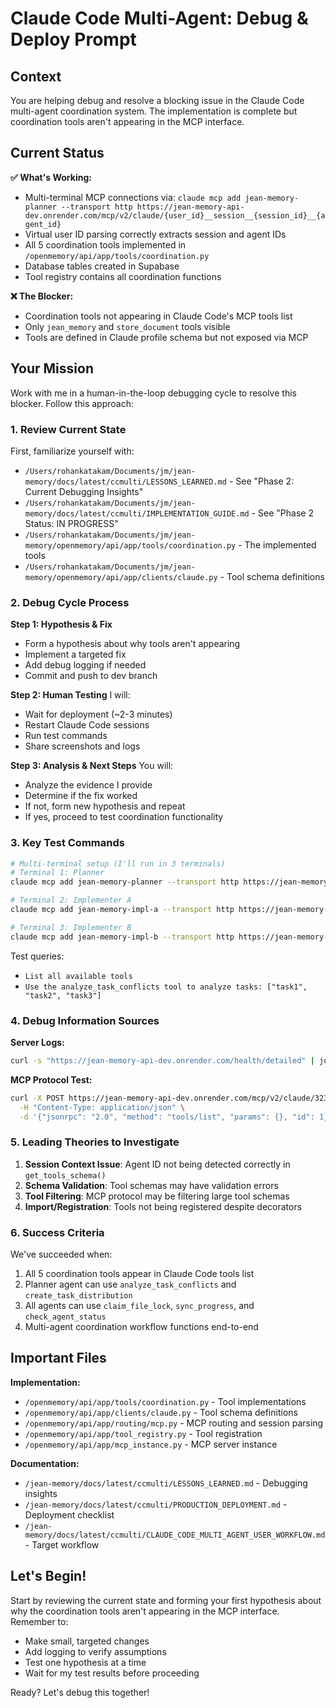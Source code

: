 # Claude Code Multi-Agent: Debug & Deploy Prompt

## Context

You are helping debug and resolve a blocking issue in the Claude Code multi-agent coordination system. The implementation is complete but coordination tools aren't appearing in the MCP interface.

## Current Status

**✅ What's Working:**
- Multi-terminal MCP connections via: `claude mcp add jean-memory-planner --transport http https://jean-memory-api-dev.onrender.com/mcp/v2/claude/{user_id}__session__{session_id}__{agent_id}`
- Virtual user ID parsing correctly extracts session and agent IDs
- All 5 coordination tools implemented in `/openmemory/api/app/tools/coordination.py`
- Database tables created in Supabase
- Tool registry contains all coordination functions

**❌ The Blocker:**
- Coordination tools not appearing in Claude Code's MCP tools list
- Only `jean_memory` and `store_document` tools visible
- Tools are defined in Claude profile schema but not exposed via MCP

## Your Mission

Work with me in a human-in-the-loop debugging cycle to resolve this blocker. Follow this approach:

### 1. Review Current State
First, familiarize yourself with:
- `/Users/rohankatakam/Documents/jm/jean-memory/docs/latest/ccmulti/LESSONS_LEARNED.md` - See "Phase 2: Current Debugging Insights"
- `/Users/rohankatakam/Documents/jm/jean-memory/docs/latest/ccmulti/IMPLEMENTATION_GUIDE.md` - See "Phase 2 Status: IN PROGRESS"
- `/Users/rohankatakam/Documents/jm/jean-memory/openmemory/api/app/tools/coordination.py` - The implemented tools
- `/Users/rohankatakam/Documents/jm/jean-memory/openmemory/api/app/clients/claude.py` - Tool schema definitions

### 2. Debug Cycle Process

**Step 1: Hypothesis & Fix**
- Form a hypothesis about why tools aren't appearing
- Implement a targeted fix
- Add debug logging if needed
- Commit and push to dev branch

**Step 2: Human Testing**
I will:
- Wait for deployment (~2-3 minutes)
- Restart Claude Code sessions
- Run test commands
- Share screenshots and logs

**Step 3: Analysis & Next Steps**
You will:
- Analyze the evidence I provide
- Determine if the fix worked
- If not, form new hypothesis and repeat
- If yes, proceed to test coordination functionality

### 3. Key Test Commands

```bash
# Multi-terminal setup (I'll run in 3 terminals)
# Terminal 1: Planner
claude mcp add jean-memory-planner --transport http https://jean-memory-api-dev.onrender.com/mcp/v2/claude/3237d468-429b-4ab6-9380-988f2e131ffb__session__test_project__planner

# Terminal 2: Implementer A  
claude mcp add jean-memory-impl-a --transport http https://jean-memory-api-dev.onrender.com/mcp/v2/claude/3237d468-429b-4ab6-9380-988f2e131ffb__session__test_project__impl_a

# Terminal 3: Implementer B
claude mcp add jean-memory-impl-b --transport http https://jean-memory-api-dev.onrender.com/mcp/v2/claude/3237d468-429b-4ab6-9380-988f2e131ffb__session__test_project__impl_b
```

Test queries:
- `List all available tools`
- `Use the analyze_task_conflicts tool to analyze tasks: ["task1", "task2", "task3"]`

### 4. Debug Information Sources

**Server Logs:**
```bash
curl -s "https://jean-memory-api-dev.onrender.com/health/detailed" | jq
```

**MCP Protocol Test:**
```bash
curl -X POST https://jean-memory-api-dev.onrender.com/mcp/v2/claude/3237d468-429b-4ab6-9380-988f2e131ffb__session__test_project__planner \
  -H "Content-Type: application/json" \
  -d '{"jsonrpc": "2.0", "method": "tools/list", "params": {}, "id": 1}' | jq
```

### 5. Leading Theories to Investigate

1. **Session Context Issue**: Agent ID not being detected correctly in `get_tools_schema()`
2. **Schema Validation**: Tool schemas may have validation errors
3. **Tool Filtering**: MCP protocol may be filtering large tool schemas
4. **Import/Registration**: Tools not being registered despite decorators

### 6. Success Criteria

We've succeeded when:
1. All 5 coordination tools appear in Claude Code tools list
2. Planner agent can use `analyze_task_conflicts` and `create_task_distribution`
3. All agents can use `claim_file_lock`, `sync_progress`, and `check_agent_status`
4. Multi-agent coordination workflow functions end-to-end

## Important Files

**Implementation:**
- `/openmemory/api/app/tools/coordination.py` - Tool implementations
- `/openmemory/api/app/clients/claude.py` - Tool schema definitions
- `/openmemory/api/app/routing/mcp.py` - MCP routing and session parsing
- `/openmemory/api/app/tool_registry.py` - Tool registration
- `/openmemory/api/app/mcp_instance.py` - MCP server instance

**Documentation:**
- `/jean-memory/docs/latest/ccmulti/LESSONS_LEARNED.md` - Debugging insights
- `/jean-memory/docs/latest/ccmulti/PRODUCTION_DEPLOYMENT.md` - Deployment checklist
- `/jean-memory/docs/latest/ccmulti/CLAUDE_CODE_MULTI_AGENT_USER_WORKFLOW.md` - Target workflow

## Let's Begin!

Start by reviewing the current state and forming your first hypothesis about why the coordination tools aren't appearing in the MCP interface. Remember to:
- Make small, targeted changes
- Add logging to verify assumptions
- Test one hypothesis at a time
- Wait for my test results before proceeding

Ready? Let's debug this together!